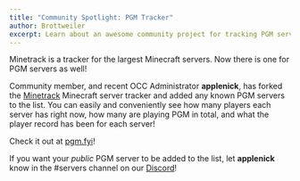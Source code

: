 ```yaml
---
title: "Community Spotlight: PGM Tracker"
author: Brottweiler
excerpt: Learn about an awesome community project for tracking PGM servers.
---
```


Minetrack is a tracker for the largest Minecraft servers. Now there is one for PGM servers as well!

Community member, and recent OCC Administrator **applenick**, has forked the [Minetrack](https://www.minetrack.me/) Minecraft server tracker and added any known PGM servers to the list. You can easily and conveniently see how many players each server has right now, how many are playing PGM in total, and what the player record has been for each server!

Check it out at [pgm.fyi](https://pgm.fyi/)!

If you want your *public* PGM server to be added to the list, let **applenick** know in the #servers channel on our [Discord](https://oc.tc/discord)!
